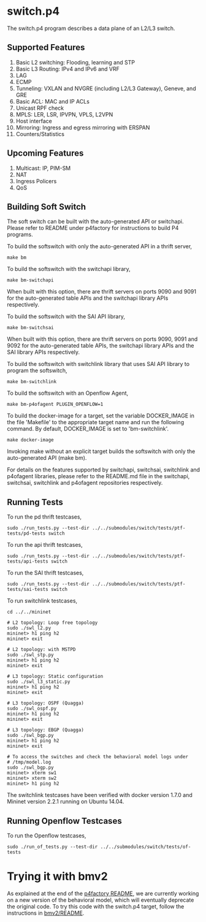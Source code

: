 switch.p4
=========

The switch.p4 program describes a data plane of an L2/L3 switch.

Supported Features
------------------
1. Basic L2 switching: Flooding, learning and STP
2. Basic L3 Routing: IPv4 and IPv6 and VRF
3. LAG
4. ECMP
5. Tunneling: VXLAN and NVGRE (including L2/L3 Gateway), Geneve, and GRE
6. Basic ACL: MAC and IP ACLs
7. Unicast RPF check
8. MPLS: LER, LSR, IPVPN, VPLS, L2VPN
9. Host interface
10. Mirroring: Ingress and egress mirroring with ERSPAN
11. Counters/Statistics

Upcoming Features
-----------------
1. Multicast: IP, PIM-SM
2. NAT
3. Ingress Policers
4. QoS

Building Soft Switch
--------------------

The soft switch can be built with the auto-generated API or switchapi.
Please refer to README under p4factory for instructions to build P4 programs.

To build the softswitch with only the auto-generated API in a thrift server,

    make bm

To build the softswitch with the switchapi library,

    make bm-switchapi

When built with this option, there are thrift servers on ports 9090 and 9091
for the auto-generated table APIs and the switchapi library APIs respectively.

To build the softswitch with the SAI API library,

    make bm-switchsai

When built with this option, there are thrift servers on ports 9090, 9091 and
9092 for the auto-generated table APIs, the switchapi library APIs and the SAI
library APIs respectively.

To build the softswitch with switchlink library that uses SAI API library
to program the softswitch,

    make bm-switchlink

To build the softswitch with an Openflow Agent,

    make bm-p4ofagent PLUGIN_OPENFLOW=1

To build the docker-image for a target, set the variable DOCKER_IMAGE in the
file 'Makefile' to the appropriate target name and run the following command.
By default, DOCKER_IMAGE is set to 'bm-switchlink'.

    make docker-image

Invoking make without an explicit target builds the softswitch with only the
auto-generated API (make bm).

For details on the features supported by switchapi, switchsai, switchlink and
p4ofagent libraries, please refer to the README.md file in the switchapi, 
switchsai, switchlink and p4ofagent repositories respectively.

Running Tests
-------------

To run the pd thrift testcases,

    sudo ./run_tests.py --test-dir ../../submodules/switch/tests/ptf-tests/pd-tests switch

To run the api thrift testcases,

    sudo ./run_tests.py --test-dir ../../submodules/switch/tests/ptf-tests/api-tests switch

To run the SAI thrift testcases,

    sudo ./run_tests.py --test-dir ../../submodules/switch/tests/ptf-tests/sai-tests switch

To run switchlink testcases,

    cd ../../mininet

    # L2 topology: Loop free topology
    sudo ./swl_l2.py
    mininet> h1 ping h2
    mininet> exit

    # L2 topology: with MSTPD
    sudo ./swl_stp.py
    mininet> h1 ping h2
    mininet> exit

    # L3 topology: Static configuration
    sudo ./swl_l3_static.py
    mininet> h1 ping h2
    mininet> exit

    # L3 topology: OSPF (Quagga)
    sudo ./swl_ospf.py
    mininet> h1 ping h2
    mininet> exit

    # L3 topology: EBGP (Quagga)
    sudo ./swl_bgp.py
    mininet> h1 ping h2
    mininet> exit

    # To access the switches and check the behavioral model logs under
    # /tmp/model.log
    sudo ./swl_bgp.py
    mininet> xterm sw1
    mininet> xterm sw2
    mininet> h1 ping h2

The switchlink testcases have been verified with docker version 1.7.0 and
Mininet version 2.2.1 running on Ubuntu 14.04.

Running Openflow Testcases
--------------------------

To run the Openflow testcases,

    sudo ./run_of_tests.py --test-dir ../../submodules/switch/tests/of-tests

Trying it with bmv2
========

As explained at the end of the [p4factory README](../../README.md), we are
currently working on a new version of the behavioral model, which will
eventually deprecate the original code. To try this code with the switch.p4
target, follow the instructions in [bmv2/README](bmv2/README.md).
